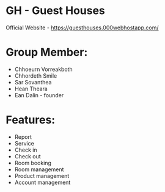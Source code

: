 # GH - Guest Houses
Official Website - https://guesthouses.000webhostapp.com/

# Group Member: 
- Chhoeurn Vorreakboth
- Chhordeth Smile
- Sar Sovanthea
- Hean Theara
- Ean Dalin - founder


# Features:

- Report
- Service
- Check in
- Check out
- Room booking
- Room management
- Product management
- Account management
